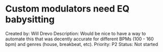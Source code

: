 # Custom modulators need EQ babysitting

Created by: Will Drevo
Description: Would be nice to have a way to automate this that was decently accurate for different BPMs (100 - 160 bpm) and genres (house, breakbeat, etc). 
Priority: P2
Status: Not started